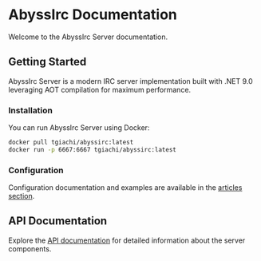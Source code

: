 # AbyssIrc Documentation

Welcome to the AbyssIrc Server documentation.

## Getting Started

AbyssIrc Server is a modern IRC server implementation built with .NET 9.0 leveraging AOT compilation for maximum performance.

### Installation

You can run AbyssIrc Server using Docker:

```bash
docker pull tgiachi/abyssirc:latest
docker run -p 6667:6667 tgiachi/abyssirc:latest
```

### Configuration

Configuration documentation and examples are available in the [articles section](articles/configuration.md).

## API Documentation

Explore the [API documentation](api/index.html) for detailed information about the server components.
